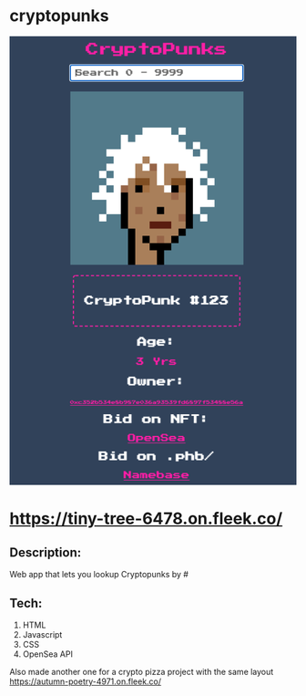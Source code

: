 # cryptopunks
![alt text](main.png)

# https://tiny-tree-6478.on.fleek.co/

## Description:
Web app that lets you lookup Cryptopunks by #

## Tech:
1. HTML
2. Javascript
3. CSS
4. OpenSea API


Also made another one for a crypto pizza project with the same layout
https://autumn-poetry-4971.on.fleek.co/



